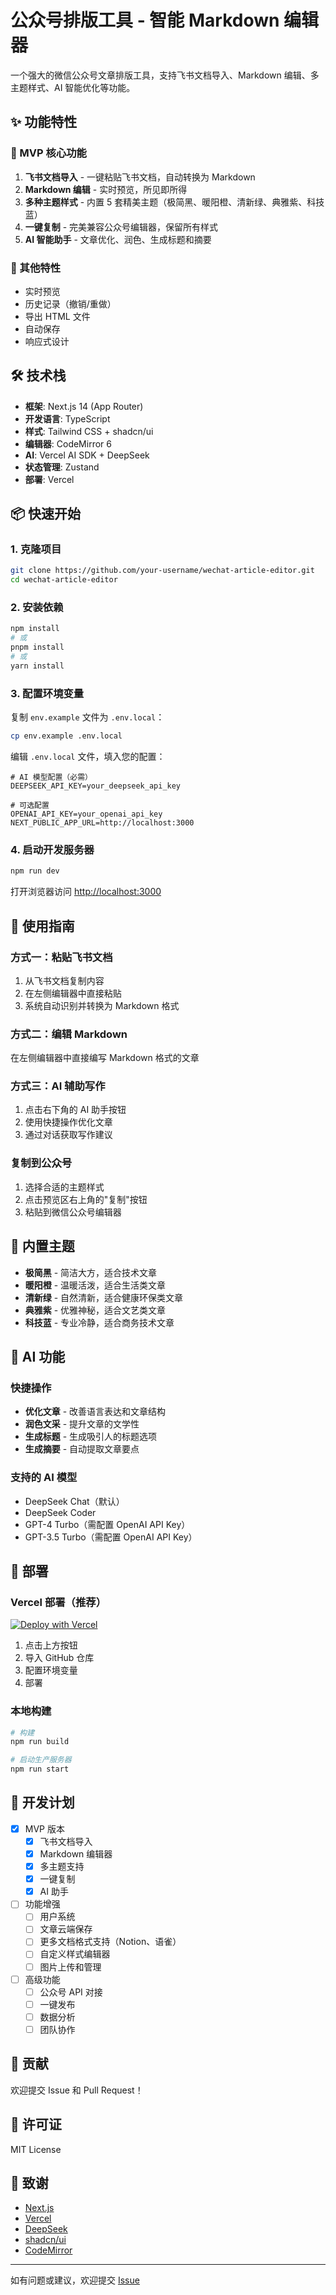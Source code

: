 # 公众号排版工具 - 智能 Markdown 编辑器

一个强大的微信公众号文章排版工具，支持飞书文档导入、Markdown 编辑、多主题样式、AI 智能优化等功能。

## ✨ 功能特性

### 🚀 MVP 核心功能
1. **飞书文档导入** - 一键粘贴飞书文档，自动转换为 Markdown
2. **Markdown 编辑** - 实时预览，所见即所得
3. **多种主题样式** - 内置 5 套精美主题（极简黑、暖阳橙、清新绿、典雅紫、科技蓝）
4. **一键复制** - 完美兼容公众号编辑器，保留所有样式
5. **AI 智能助手** - 文章优化、润色、生成标题和摘要

### 🎯 其他特性
- 实时预览
- 历史记录（撤销/重做）
- 导出 HTML 文件
- 自动保存
- 响应式设计

## 🛠️ 技术栈

- **框架**: Next.js 14 (App Router)
- **开发语言**: TypeScript
- **样式**: Tailwind CSS + shadcn/ui
- **编辑器**: CodeMirror 6
- **AI**: Vercel AI SDK + DeepSeek
- **状态管理**: Zustand
- **部署**: Vercel

## 📦 快速开始

### 1. 克隆项目
```bash
git clone https://github.com/your-username/wechat-article-editor.git
cd wechat-article-editor
```

### 2. 安装依赖
```bash
npm install
# 或
pnpm install
# 或
yarn install
```

### 3. 配置环境变量
复制 `env.example` 文件为 `.env.local`：
```bash
cp env.example .env.local
```

编辑 `.env.local` 文件，填入您的配置：
```env
# AI 模型配置（必需）
DEEPSEEK_API_KEY=your_deepseek_api_key

# 可选配置
OPENAI_API_KEY=your_openai_api_key
NEXT_PUBLIC_APP_URL=http://localhost:3000
```

### 4. 启动开发服务器
```bash
npm run dev
```

打开浏览器访问 [http://localhost:3000](http://localhost:3000)

## 📖 使用指南

### 方式一：粘贴飞书文档
1. 从飞书文档复制内容
2. 在左侧编辑器中直接粘贴
3. 系统自动识别并转换为 Markdown 格式

### 方式二：编辑 Markdown
在左侧编辑器中直接编写 Markdown 格式的文章

### 方式三：AI 辅助写作
1. 点击右下角的 AI 助手按钮
2. 使用快捷操作优化文章
3. 通过对话获取写作建议

### 复制到公众号
1. 选择合适的主题样式
2. 点击预览区右上角的"复制"按钮
3. 粘贴到微信公众号编辑器

## 🎨 内置主题

- **极简黑** - 简洁大方，适合技术文章
- **暖阳橙** - 温暖活泼，适合生活类文章
- **清新绿** - 自然清新，适合健康环保类文章
- **典雅紫** - 优雅神秘，适合文艺类文章
- **科技蓝** - 专业冷静，适合商务技术文章

## 🤖 AI 功能

### 快捷操作
- **优化文章** - 改善语言表达和文章结构
- **润色文采** - 提升文章的文学性
- **生成标题** - 生成吸引人的标题选项
- **生成摘要** - 自动提取文章要点

### 支持的 AI 模型
- DeepSeek Chat（默认）
- DeepSeek Coder
- GPT-4 Turbo（需配置 OpenAI API Key）
- GPT-3.5 Turbo（需配置 OpenAI API Key）

## 🚀 部署

### Vercel 部署（推荐）
[![Deploy with Vercel](https://vercel.com/button)](https://vercel.com/new/clone?repository-url=https://github.com/your-username/wechat-article-editor)

1. 点击上方按钮
2. 导入 GitHub 仓库
3. 配置环境变量
4. 部署

### 本地构建
```bash
# 构建
npm run build

# 启动生产服务器
npm run start
```

## 📝 开发计划

- [x] MVP 版本
  - [x] 飞书文档导入
  - [x] Markdown 编辑器
  - [x] 多主题支持
  - [x] 一键复制
  - [x] AI 助手
- [ ] 功能增强
  - [ ] 用户系统
  - [ ] 文章云端保存
  - [ ] 更多文档格式支持（Notion、语雀）
  - [ ] 自定义样式编辑器
  - [ ] 图片上传和管理
- [ ] 高级功能
  - [ ] 公众号 API 对接
  - [ ] 一键发布
  - [ ] 数据分析
  - [ ] 团队协作

## 🤝 贡献

欢迎提交 Issue 和 Pull Request！

## 📄 许可证

MIT License

## 🙏 致谢

- [Next.js](https://nextjs.org/)
- [Vercel](https://vercel.com/)
- [DeepSeek](https://www.deepseek.com/)
- [shadcn/ui](https://ui.shadcn.com/)
- [CodeMirror](https://codemirror.net/)

---

如有问题或建议，欢迎提交 [Issue](https://github.com/your-username/wechat-article-editor/issues)